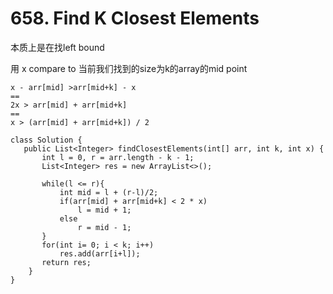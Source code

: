 # 658. Find K Closest Elements

本质上是在找left bound

用 x compare to 当前我们找到的size为k的array的mid point

```
x - arr[mid] >arr[mid+k] - x
== 
2x > arr[mid] + arr[mid+k]
==
x > (arr[mid] + arr[mid+k]) / 2

class Solution {
   public List<Integer> findClosestElements(int[] arr, int k, int x) {
       int l = 0, r = arr.length - k - 1;
       List<Integer> res = new ArrayList<>();
       
       while(l <= r){
           int mid = l + (r-l)/2;
           if(arr[mid] + arr[mid+k] < 2 * x)
               l = mid + 1;
           else
               r = mid - 1;
       }
       for(int i= 0; i < k; i++)
           res.add(arr[i+l]);
       return res;
    }
}
```
